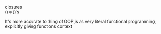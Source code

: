 closures  
()=>{}'s

It's more accurate to thing of OOP js as very literal functional programming,  explicitly giving functions context